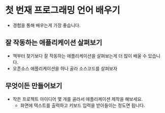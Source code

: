 # 첫 번재 프로그래밍 언어 배우기

- 경험을 통해 배우는게 가장 좋습니다.

## 잘 작동하는 애플리케이션 살펴보기
- 책부터 찾기보다 잘 작동하는 애플리케이션을 살펴보는게 더 많이 배울 수 있습니다.
- 오픈소스 애플리케이션을 하나 골라 소스코드를 살펴보자

## 무엇이든 만들어보기
- 작은 프로젝트 아이디어 몇 개를 골라서 애플리케이션 제작을 해보세요.
    - 화면에 텍스트를 출력하고 키보드 입력을 받아들이는 정도면 됩니다.
    
